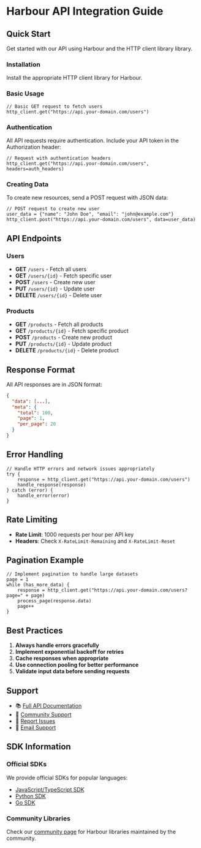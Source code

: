 # Harbour API Integration Guide

## Quick Start

Get started with our API using Harbour and the HTTP client library library.

### Installation

Install the appropriate HTTP client library for Harbour.

### Basic Usage

```prg
// Basic GET request to fetch users
http_client.get("https://api.your-domain.com/users")
```

### Authentication

All API requests require authentication. Include your API token in the Authorization header:

```prg
// Request with authentication headers
http_client.get("https://api.your-domain.com/users", headers=auth_headers)
```

### Creating Data

To create new resources, send a POST request with JSON data:

```prg
// POST request to create new user
user_data = {"name": "John Doe", "email": "john@example.com"}
http_client.post("https://api.your-domain.com/users", data=user_data)
```

## API Endpoints

### Users
- **GET** `/users` - Fetch all users
- **GET** `/users/{id}` - Fetch specific user
- **POST** `/users` - Create new user
- **PUT** `/users/{id}` - Update user
- **DELETE** `/users/{id}` - Delete user

### Products
- **GET** `/products` - Fetch all products
- **GET** `/products/{id}` - Fetch specific product  
- **POST** `/products` - Create new product
- **PUT** `/products/{id}` - Update product
- **DELETE** `/products/{id}` - Delete product

## Response Format

All API responses are in JSON format:

```json
{
  "data": [...],
  "meta": {
    "total": 100,
    "page": 1,
    "per_page": 20
  }
}
```

## Error Handling

```prg
// Handle HTTP errors and network issues appropriately
try {
    response = http_client.get("https://api.your-domain.com/users")
    handle_response(response)
} catch (error) {
    handle_error(error)
}
```

## Rate Limiting

- **Rate Limit**: 1000 requests per hour per API key
- **Headers**: Check `X-RateLimit-Remaining` and `X-RateLimit-Reset`

## Pagination Example

```prg
// Implement pagination to handle large datasets
page = 1
while (has_more_data) {
    response = http_client.get("https://api.your-domain.com/users?page=" + page)
    process_page(response.data)
    page++
}
```

## Best Practices

1. **Always handle errors gracefully**
2. **Implement exponential backoff for retries**
3. **Cache responses when appropriate** 
4. **Use connection pooling for better performance**
5. **Validate input data before sending requests**

## Support

- 📚 [Full API Documentation](https://docs.your-domain.com)
- 💬 [Community Support](https://community.your-domain.com)
- 🐛 [Report Issues](https://github.com/your-org/api-issues)
- 📧 [Email Support](mailto:support@your-domain.com)

## SDK Information

### Official SDKs

We provide official SDKs for popular languages:
- [JavaScript/TypeScript SDK](https://npm.com/@your-org/api-sdk)
- [Python SDK](https://pypi.org/project/your-org-api/)
- [Go SDK](https://github.com/your-org/go-sdk)

### Community Libraries

Check our [community page](https://community.your-domain.com/sdks) for Harbour libraries maintained by the community.
